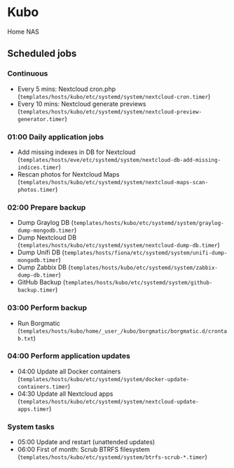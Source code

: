 # Kubo

Home NAS

## Scheduled jobs

### Continuous

- Every 5 mins: Nextcloud cron.php (`templates/hosts/kubo/etc/systemd/system/nextcloud-cron.timer`)
- Every 10 mins: Nextcloud generate previews (`templates/hosts/kubo/etc/systemd/system/nextcloud-preview-generator.timer`)

### 01:00 Daily application jobs

- Add missing indexes in DB for Nextcloud (`templates/hosts/eve/etc/systemd/system/nextcloud-db-add-missing-indices.timer`)
- Rescan photos for Nextcloud Maps (`templates/hosts/kubo/etc/systemd/system/nextcloud-maps-scan-photos.timer`)

### 02:00 Prepare backup

- Dump Graylog DB (`templates/hosts/kubo/etc/systemd/system/graylog-dump-mongodb.timer`)
- Dump Nextcloud DB (`templates/hosts/kubo/etc/systemd/system/nextcloud-dump-db.timer`)
- Dump Unifi DB (`templates/hosts/fiona/etc/systemd/system/unifi-dump-mongodb.timer`)
- Dump Zabbix DB (`templates/hosts/kubo/etc/systemd/system/zabbix-dump-db.timer`)
- GitHub Backup (`templates/hosts/kubo/etc/systemd/system/github-backup.timer`)

### 03:00 Perform backup

- Run Borgmatic (`templates/hosts/kubo/home/_user_/kubo/borgmatic/borgmatic.d/crontab.txt`)

### 04:00 Perform application updates

- 04:00 Update all Docker containers (`templates/hosts/kubo/etc/systemd/system/docker-update-containers.timer`)
- 04:30 Update all Nextcloud apps (`templates/hosts/kubo/etc/systemd/system/nextcloud-update-apps.timer`)

### System tasks

- 05:00 Update and restart (unattended updates)
- 06:00 First of month: Scrub BTRFS filesystem (`templates/hosts/kubo/etc/systemd/system/btrfs-scrub-*.timer`)
